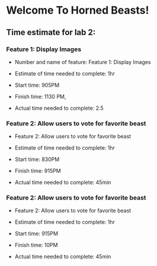# Welcome To Horned Beasts! 


## Time estimate for lab 2: 

### Feature 1: Display Images

- Number and name of feature: Feature 1: Display Images <br>

- Estimate of time needed to complete: 1hr <br>

- Start time: 905PM<br>

- Finish time: 1130 PM, <br>

- Actual time needed to complete: 2.5<br>

### Feature 2: Allow users to vote for favorite beast

-  Feature 2: Allow users to vote for favorite beast <br>

- Estimate of time needed to complete: 1hr <br>

- Start time: 830PM<br>

- Finish time: 915PM <br>

- Actual time needed to complete: 45min <br>

### Feature 2: Allow users to vote for favorite beast

-  Feature 2: Allow users to vote for favorite beast <br>

- Estimate of time needed to complete: 1hr <br>

- Start time: 915PM<br>

- Finish time: 10PM <br>

- Actual time needed to complete: 45min <br>

